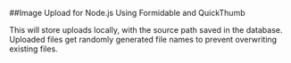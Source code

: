 ##Image Upload for Node.js
Using Formidable and QuickThumb

This will store uploads locally, with the source path saved in the database. Uploaded files get randomly generated file names to prevent overwriting existing files.